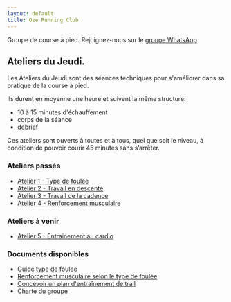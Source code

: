 ```yaml
---
layout: default
title: Oze Running Club
---
```


Groupe de course à pied. Rejoignez-nous sur le [groupe WhatsApp](https://chat.whatsapp.com/CqsQ1hZJP9Y4jJtlEKDYco)


## Ateliers du Jeudi.

Les Ateliers du Jeudi sont des séances techniques pour s'améliorer dans sa
pratique de la course à pied.

Ils durent en moyenne une heure et suivent la même structure:

- 10 à 15 minutes d'échauffement 
- corps de la séance
- debrief

Ces ateliers sont ouverts à toutes et à tous, quel que soit le niveau, à
condition de pouvoir courir 45 minutes sans s’arrêter.


### Ateliers passés

- [Atelier 1 - Type de foulée](./atelier-1.md)
- [Atelier 2 - Travail en descente](./atelier-2.md)
- [Atelier 3 - Travail de la cadence](./atelier-3.md)
- [Atelier 4 - Renforcement musculaire](./atelier-4.md)

### Ateliers à venir

- [Atelier 5 - Entrainement au cardio](./atelier-5.md)


### Documents disponibles

- [Guide type de foulee](./foulee.md)
- [Renforcement musculaire selon le type de foulée](./renfo.md)
- [Concevoir un plan d'entraînement de trail](./plan.md)
- [Charte du groupe](./charte.md)
